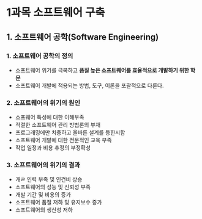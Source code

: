 # 1과목 소프트웨어 구축

## 1. 소프트웨어 공학(Software Engineering)
### 1. 소프트웨어 공학의 정의
- 소프트웨어 위기를 극복하고 <b>품질 높은 소프트웨어를 효율적으로 개발하기 위한 학문</b>
- 소프트웨어 개발에 적용되는 방법, 도구, 이론을 포괄적으로 다룬다.
### 2. 소프트웨어의 위기의 원인
- 소프웨어 특성에 대한 이해부족
- 적절한 소프트웨어 관리 방법론의 부재
- 프로그래밍에만 치중하고 올바른 설계를 등한시함
- 소프트웨어 개발에 대한 전문적인 교육 부족
- 작업 일정과 비용 추정의 부정확성
### 3. 소프트웨어의 위기의 결과
- 개ㄹ 인력 부족 및 인건비 상승
- 소프트웨어의 성능 및 신뢰성 부족
- 개발 기간 및 비용의 증가
- 소프트웨어 품질 저하 및 유지보수 증가
- 소프트웨어의 생산성 저하

